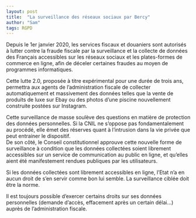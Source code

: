 ```yaml
---
layout: post
title:  "La surveillance des réseaux sociaux par Bercy"
author: "Sam"
tags: RGPD
---
```


Depuis le 1er janvier 2020, les services fiscaux et douaniers sont autorisés à lutter contre la fraude fiscale par la surveillance et la collecte de données des Français accessibles sur les réseaux sociaux et les plates-formes de commerce en ligne, afin de déceler certaines fraudes au moyen de programmes informatiques.

Cette lutte 2.0, proposée à titre expérimental pour une durée de trois ans, permettra aux agents de l’administration fiscale de collecter automatiquement et massivement des données telles que la vente de produits de luxe sur Ebay ou des photos d’une piscine nouvellement construite postées sur Instagram. 

Cette surveillance de masse soulève des questions en matière de protection des données personnelles. Si la CNIL ne s’oppose pas fondamentalement au procédé, elle émet des réserves quant à l’intrusion dans la vie privée que peut entrainer le dispositif.  
De son côté, le Conseil constitutionnel approuve cette nouvelle forme de surveillance à condition que les données collectées soient librement accessibles sur un service de communication au public en ligne, et qu’elles aient été manifestement rendues publiques par les utilisateurs.

Si les données collectées sont librement accessibles en ligne, l’Etat n’a en aucun droit de s’en servir comme bon lui semble. La surveillance ciblée doit être la norme.

Il est toujours possible d’exercer certains droits sur ses données personnelles (demande d’accès, effacement après un certain délai…) auprès de l’administration fiscale. 
